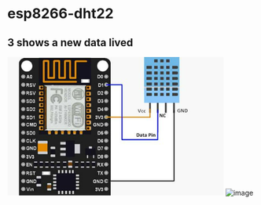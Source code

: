 # esp8266-dht22
3 shows a new data lived
---------------------------------------------------------------------
![alt text](https://raw.githubusercontent.com/BunyaminEfe/esp8266-dht22/main/image.png)
![image](https://user-images.githubusercontent.com/30906513/216814310-b36b09d8-8f54-491b-aec5-c27497c72412.png)
